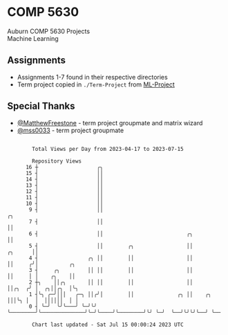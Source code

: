 # COMP 5630
Auburn COMP 5630 Projects  
Machine Learning

## Assignments
- Assignments 1-7 found in their respective directories
- Term project copied in `./Term-Project` from [ML-Project](https://github.com/wumphlett/ML-Project)

## Special Thanks
- [@MatthewFreestone](https://github.com/MatthewFreestone) - term project groupmate and matrix wizard
- [@mss0033](https://github.com/mss0033) - term project groupmate

```

        Total Views per Day from 2023-04-17 to 2023-07-15

        Repository Views
      16 ┼                   ╭╮
      15 ┤                   ││
      14 ┤                   ││
      13 ┤                   ││
      12 ┤                   ││
      11 ┤                   ││
      10 ┤                   ││
       9 ┤                   ││                                                   ╭╮
       7 ┤                   ││                                                   ││
       6 ┤                   ││                           ╭╮                      ││
       5 ┤                   ││        ╭╮                 ││              ╭╮      ││
       4 ┤                ╭╮ ││        ││                 ││              ││     ╭╯│          ╭╮
       3 ┤     ╭╮         ││ ││        ││                 ││              ││     │ │    ╭╮    ││
       2 ┼╮    ││╭╮       ││ ││        ││                 ││              ││╭╮  ╭╯ │  ╭╮││╭╮  │╰╮
       1 ┤╰╮ ╭─╯│││   ╭─╮ ││╭╯│        ││              ╭╮ ││    ╭╮        │││╰╮ │  │  ││││││  │ │
       0 ┤ ╰─╯  ╰╯╰───╯ ╰─╯╰╯ ╰────────╯╰──────────────╯╰─╯╰────╯╰────────╯╰╯ ╰─╯  ╰──╯╰╯╰╯╰──╯ ╰──

        Chart last updated - Sat Jul 15 00:00:24 2023 UTC
        
```
